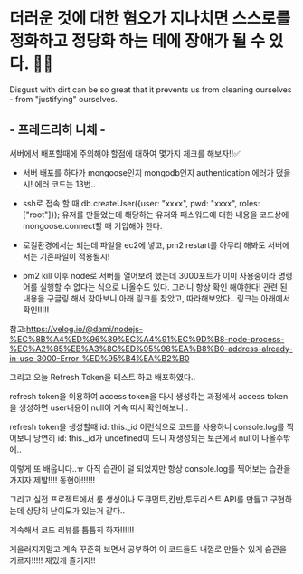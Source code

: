 # 더러운 것에 대한 혐오가 지나치면 스스로를 정화하고 정당화 하는 데에 장애가 될 수 있다. 🚵‍♂️

Disgust with dirt can be so great that it prevents us from cleaning ourselves - from "justifying" ourselves.

## - 프레드리히 니체 - 

서버에서 배포할때에 주의해야 할점에 대하여 몇가지 체크를 해보자!!✅

- 서버 배포를 하다가 mongoose인지 mongodb인지 authentication 에러가 떴을시! 에러 코드는 13번..
- ssh로 접속 할 때 db.createUser({user: "xxxx", pwd: "xxxx", roles:["root"]}); 유저를 만들었는데 해당하는 유저와 패스워드에 대한 내용을 코드상에 mongoose.connect할 때 기입해야 한다.

- 로컬환경에서는 되는데 파일을 ec2에 넣고, pm2 restart를 아무리 해봐도 서버에서는 기존파일이 적용될시!
- pm2 kill 이후 node로 서버를 열어보려 했는데 3000포트가 이미 사용중이라 명령어를 실행할 수 없다는 식으로 나올수도 있다. 그러니 항상 확인 해야한다!
관련 된 내용을 구글링 해서 찾아보니 아래 링크를 찾았고, 따라해보았다.. 링크는 아래에서 확인!!!!! 

참고:https://velog.io/@dami/nodejs-%EC%8B%A4%ED%96%89%EC%A4%91%EC%9D%B8-node-process-%EC%A2%85%EB%A3%8C%ED%95%98%EA%B8%B0-address-already-in-use-3000-Error-%ED%95%B4%EA%B2%B0

그리고 오늘 Refresh Token을 테스트 하고 배포하였다..

refresh token을 이용하여 access token을 다시 생성하는 과정에서 access token을 생성하면 user내용이 null이 계속 떠서 확인해보니..

refresh token을 생성할때 id: this._id 이런식으로 코드를 사용하니 console.log를 찍어보니 당연히 id: this._id가 undefined이 뜨니 재생성되는 토큰에서 null이 나올수밖에..

이렇게 또 배웁니다..ㅠ 아직 습관이 덜 되었지만 항상 console.log를 찍어보는 습관을 가지자 제발!!!! 동현아!!!!!!

그리고 실전 프로젝트에서 룸 생성이나 도큐먼트,칸반,투두리스트 API를 만들고 구현하는데 상당히 난이도가 있는거 같다..

계속해서 코드 리뷰를 틈틈히 하자!!!!!! 

게을러지지말고 계속 꾸준히 보면서 공부하여 이 코드들도 내껄로 만들수 있게 습관을 기르자!!!!! 재밌게 즐기자!!

